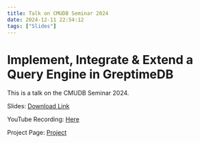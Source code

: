 ```yaml
---
title: Talk on CMUDB Seminar 2024
date: 2024-12-11 22:54:12
tags: ["Slides"]
---
```


# Implement, Integrate & Extend a Query Engine in GreptimeDB

This is a talk on the CMUDB Seminar 2024.

Slides: [Download Link](https://pub-424f6ec11df445209bab160eb5dcab38.r2.dev/GreptimeDB%20Query%20Engine.pdf)

YouTube Recording: [Here](https://www.youtube.com/watch?v=VLAvZw0ZEwI&list=PLSE8ODhjZXjZc2AdXq_Lc1JS62R48UX2L&index=10)

Project Page: [Project](https://db.cs.cmu.edu/seminar2024/)
